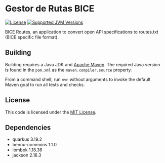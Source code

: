 ﻿Gestor de Rutas BICE
=============

[![License](https://img.shields.io/github/license/bennu/commons?label=License&logo=opensourceinitiative)](https://opensource.org/license/mit-0)
[![Supported JVM Versions](https://img.shields.io/badge/JVM-17--21-brightgreen.svg?label=JVM&logo=openjdk)](https://adoptium.net/es/temurin/releases/)

BICE Routes, an application to convert open API specifications to routes.txt (BICE specific file format).

Building
--------

Building requires a Java JDK and [Apache Maven](https://maven.apache.org/).
The required Java version is found in the `pom.xml` as the `maven.compiler.source` property.

From a command shell, run `mvn` without arguments to invoke the default Maven goal to run all tests and checks.

License
-------

This code is licensed under the [MIT License](https://opensource.org/license/mit).

Dependencies
------------

- quarkus 3.19.2
- bennu-commons 1.1.0
- lombok 1.18.36
- jackson 2.18.3